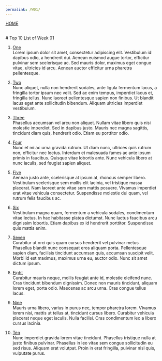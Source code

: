 ```yaml
---
permalink: /W01/
---
```

[HOME](../)

<br>
# Top 10 List of Week 01

1. [One](https://en.wikipedia.org/wiki/1)<br>
Lorem ipsum dolor sit amet, consectetur adipiscing elit.
Vestibulum id dapibus odio, a hendrerit dui.
Aenean euismod augue tortor, efficitur pulvinar sem scelerisque ac.
Sed mauris dolor, maximus eget congue vitae, ultricies id arcu.
Aenean auctor efficitur urna pharetra pellentesque.

2. [Two](https://en.wikipedia.org/wiki/2)<br>
Nunc aliquet, nulla non hendrerit sodales, ante ligula fermentum lacus, a fringilla tortor ipsum nec velit.
Sed ac enim tempus, imperdiet lacus et, fringilla tellus.
Nunc laoreet pellentesque sapien non finibus.
Ut blandit lacus eget ante sollicitudin bibendum.
Aliquam ultricies imperdiet vestibulum.

3. [Three](https://en.wikipedia.org/wiki/3)<br>
Phasellus accumsan vel arcu non aliquet.
Nullam vitae libero quis nisi molestie imperdiet.
Sed in dapibus justo.
Mauris nec magna sagittis, tincidunt diam quis, hendrerit odio.
Etiam eu porttitor odio.

4. [Four](https://en.wikipedia.org/wiki/4)<br>
Nunc et mi ac urna gravida rutrum.
Ut diam nunc, ultrices quis rutrum non, efficitur nec lectus.
Interdum et malesuada fames ac ante ipsum primis in faucibus.
Quisque vitae lobortis ante. 
Nunc vehicula libero at nunc iaculis, sed feugiat sapien aliquet.

5. [Five](https://en.wikipedia.org/wiki/5)<br>
Aenean justo ante, scelerisque at ipsum at, rhoncus semper libero.
Vestibulum scelerisque sem mollis elit lacinia, vel tristique massa placerat.
Nam laoreet ante vitae sem mattis posuere.
Vivamus imperdiet erat vitae vehicula consectetur.
Suspendisse molestie dui quam, vel rutrum felis faucibus ac.

6. [Six](https://en.wikipedia.org/wiki/6)<br>
Vestibulum magna quam, fermentum a vehicula sodales, condimentum vitae lectus.
In hac habitasse platea dictumst.
Nunc luctus faucibus arcu dignissim lobortis.
Etiam dapibus ex id hendrerit porttitor.
Suspendisse quis mattis enim.

7. [Seven](https://en.wikipedia.org/wiki/7)<br>
Curabitur ut orci quis quam cursus hendrerit vel pulvinar metus
Phasellus blandit nunc consequat eros aliquam porta.
Pellentesque sapien diam, facilisis tincidunt accumsan quis, accumsan suscipit velit. 
Morbi id est maximus, maximus urna eu, auctor odio. 
Nunc sit amet dictum ipsum.

8. [Eight](https://en.wikipedia.org/wiki/8)<br>
Curabitur mauris neque, mollis feugiat ante id, molestie eleifend nunc.
Cras tincidunt bibendum dignissim.
Donec non mauris tincidunt, aliquam lorem eget, porta odio.
Maecenas ac arcu urna.
Cras congue tellus lacus.

9. [Nine](https://en.wikipedia.org/wiki/9)<br>
Mauris urna libero, varius in purus nec, tempor pharetra lorem.
Vivamus lorem nisi, mattis ut tellus at, tincidunt cursus libero.
Curabitur vehicula placerat neque eget iaculis.
Nulla facilisi.
Cras condimentum leo a libero cursus lacinia.

10. [Ten](https://en.wikipedia.org/wiki/10)<br>
Nunc imperdiet gravida lorem vitae tincidunt. 
Phasellus tristique nulla at justo finibus pulvinar.
Phasellus in leo vitae sem congue sollicitudin eu sed risus.
Aliquam erat volutpat.
Proin in erat fringilla, pulvinar nisl quis, vulputate purus.

